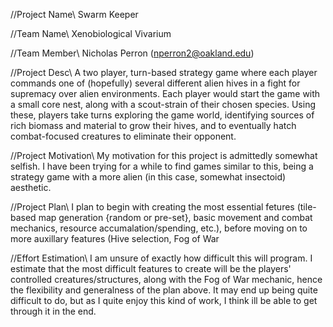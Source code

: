 //Project Name\\
    Swarm Keeper

//Team Name\\
    Xenobiological Vivarium

//Team Member\\
    Nicholas Perron (nperron2@oakland.edu)

//Project Desc\\
    A two player, turn-based strategy game where each player commands one of (hopefully) several different alien hives in a fight for supremacy over alien environments. Each player would start the game with a small core nest, along with a scout-strain of their chosen species. Using these, players take turns exploring the game world, identifying sources of rich biomass and material to grow their hives, and to eventually hatch combat-focused creatures to eliminate their opponent.

//Project Motivation\\
    My motivation for this project is admittedly somewhat selfish. I have been trying for a while to find games similar to this, being a strategy game with a more alien (in this case, somewhat insectoid) aesthetic.

//Project Plan\\
    I plan to begin with creating the most essential fetures (tile-based map generation {random or pre-set}, basic movement and combat mechanics, resource accumalation/spending, etc.), before moving on to more auxillary features (Hive selection, Fog of War <map is hidden until explored>, creature abilities/variety, etc.).

//Effort Estimation\\
    I am unsure of exactly how difficult this will program. I estimate that the most difficult features to create will be the players' controlled creatures/structures, along with the Fog of War mechanic, hence the flexibility and generalness of the plan above. It may end up being quite difficult to do, but as I quite enjoy this kind of work, I think ill be able to get through it in the end.